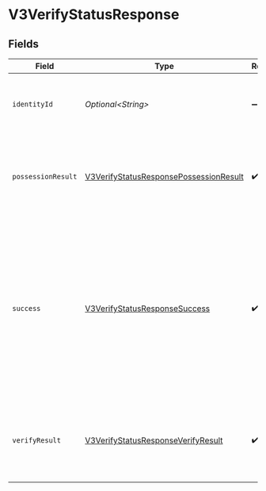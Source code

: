 # V3VerifyStatusResponse


## Fields

| Field                                                                                                                                                                                                                                                                | Type                                                                                                                                                                                                                                                                 | Required                                                                                                                                                                                                                                                             | Description                                                                                                                                                                                                                                                          | Example                                                                                                                                                                                                                                                              |
| -------------------------------------------------------------------------------------------------------------------------------------------------------------------------------------------------------------------------------------------------------------------- | -------------------------------------------------------------------------------------------------------------------------------------------------------------------------------------------------------------------------------------------------------------------- | -------------------------------------------------------------------------------------------------------------------------------------------------------------------------------------------------------------------------------------------------------------------- | -------------------------------------------------------------------------------------------------------------------------------------------------------------------------------------------------------------------------------------------------------------------- | -------------------------------------------------------------------------------------------------------------------------------------------------------------------------------------------------------------------------------------------------------------------- |
| `identityId`                                                                                                                                                                                                                                                         | *Optional\<String>*                                                                                                                                                                                                                                                  | :heavy_minus_sign:                                                                                                                                                                                                                                                   | A unique ID that Prove generates to refer to a specific identity.                                                                                                                                                                                                    | 498ce2a7-a7c1-48aa-8bd3-77621f780919                                                                                                                                                                                                                                 |
| `possessionResult`                                                                                                                                                                                                                                                   | [V3VerifyStatusResponsePossessionResult](../../models/components/V3VerifyStatusResponsePossessionResult.md)                                                                                                                                                          | :heavy_check_mark:                                                                                                                                                                                                                                                   | The result of the possession check. Possible values are `success`, `pending`, `failed`, and `not_applicable`.                                                                                                                                                        | pending                                                                                                                                                                                                                                                              |
| `success`                                                                                                                                                                                                                                                            | [V3VerifyStatusResponseSuccess](../../models/components/V3VerifyStatusResponseSuccess.md)                                                                                                                                                                            | :heavy_check_mark:                                                                                                                                                                                                                                                   | The result of the combination of Verify Result and Possession Result. Possible values are `true`, `pending`, and `false`. The success value will be `pending` until the results of both Verify and Possession are returned or one of them fails, blocking the other. | pending                                                                                                                                                                                                                                                              |
| `verifyResult`                                                                                                                                                                                                                                                       | [V3VerifyStatusResponseVerifyResult](../../models/components/V3VerifyStatusResponseVerifyResult.md)                                                                                                                                                                  | :heavy_check_mark:                                                                                                                                                                                                                                                   | The result of the Verify process. Possible values are `success`, `pending`, `failed`, and `not_applicable`.                                                                                                                                                          | pending                                                                                                                                                                                                                                                              |